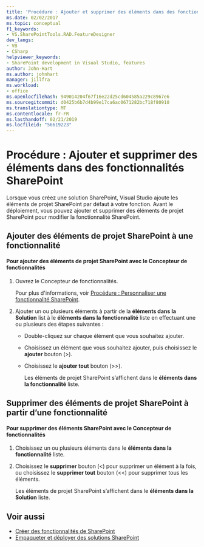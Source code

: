 ```yaml
---
title: 'Procédure : Ajouter et supprimer des éléments dans des fonctionnalités SharePoint | Microsoft Docs'
ms.date: 02/02/2017
ms.topic: conceptual
f1_keywords:
- VS.SharePointTools.RAD.FeatureDesigner
dev_langs:
- VB
- CSharp
helpviewer_keywords:
- SharePoint development in Visual Studio, features
author: John-Hart
ms.author: johnhart
manager: jillfra
ms.workload:
- office
ms.openlocfilehash: 949014204f67f16e22d25cd604585a229c8967e6
ms.sourcegitcommit: d0425b6b7d4b99e17ca6ac0671282bc718f80910
ms.translationtype: MT
ms.contentlocale: fr-FR
ms.lasthandoff: 02/21/2019
ms.locfileid: "56619223"
---
```

# <a name="how-to-add-and-remove-items-to-sharepoint-features"></a>Procédure : Ajouter et supprimer des éléments dans des fonctionnalités SharePoint
  Lorsque vous créez une solution SharePoint, Visual Studio ajoute les éléments de projet SharePoint par défaut à votre fonction. Avant le déploiement, vous pouvez ajouter et supprimer des éléments de projet SharePoint pour modifier la fonctionnalité SharePoint.

## <a name="add-sharepoint-project-items-to-a-feature"></a>Ajouter des éléments de projet SharePoint à une fonctionnalité

#### <a name="to-add-sharepoint-project-items-with-the-feature-designer"></a>Pour ajouter des éléments de projet SharePoint avec le Concepteur de fonctionnalités

1. Ouvrez le Concepteur de fonctionnalités.

    Pour plus d'informations, voir [Procédure : Personnaliser une fonctionnalité SharePoint](../sharepoint/how-to-customize-a-sharepoint-feature.md).

2. Ajouter un ou plusieurs éléments à partir de la **éléments dans la Solution** list à le **éléments dans la fonctionnalité** liste en effectuant une ou plusieurs des étapes suivantes :

   - Double-cliquez sur chaque élément que vous souhaitez ajouter.

   - Choisissez un élément que vous souhaitez ajouter, puis choisissez le **ajouter** bouton (>).

   - Choisissez le **ajouter tout** bouton (>>).

     Les éléments de projet SharePoint s’affichent dans le **éléments dans la fonctionnalité** liste.

## <a name="remove-sharepoint-project-items-from-a-feature"></a>Supprimer des éléments de projet SharePoint à partir d’une fonctionnalité

#### <a name="to-remove-sharepoint-items-with-the-feature-designer"></a>Pour supprimer des éléments SharePoint avec le Concepteur de fonctionnalités

1.  Choisissez un ou plusieurs éléments dans le **éléments dans la fonctionnalité** liste.

2.  Choisissez le **supprimer** bouton (<) pour supprimer un élément à la fois, ou choisissez le **supprimer tout** bouton (<<) pour supprimer tous les éléments.

     Les éléments de projet SharePoint s’affichent dans le **éléments dans la Solution** liste.

## <a name="see-also"></a>Voir aussi
- [Créer des fonctionnalités de SharePoint](../sharepoint/creating-sharepoint-features.md)
- [Empaqueter et déployer des solutions SharePoint](../sharepoint/packaging-and-deploying-sharepoint-solutions.md)
